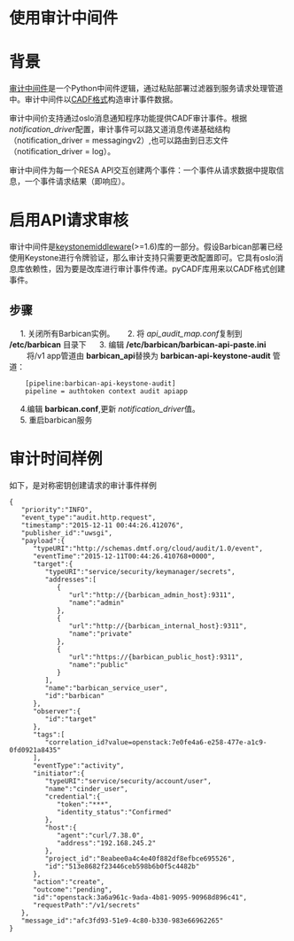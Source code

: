 # 使用审计中间件  

# 背景  
<u>审计中间件</u>是一个Python中间件逻辑，通过粘贴部署过滤器到服务请求处理管道中。审计中间件以<u>CADF格式</u>构造审计事件数据。  
 
审计中间价支持通过oslo消息通知程序功能提供CADF审计事件。根据 *notification_driver*配置，审计事件可以路又道消息传递基础结构（notification_driver = messagingv2）,也可以路由到日志文件（notification_driver = log）。  

审计中间件为每一个RESA API交互创建两个事件：一个事件从请求数据中提取信息，一个事件请求结果（即响应）。  

# 启用API请求审核  
审计中间件是<u>keystonemiddleware</u>(>=1.6)库的一部分。假设Barbican部署已经使用Keystone进行令牌验证，那么审计支持只需要更改配置即可。它具有oslo消息库依赖性，因为要是改库进行审计事件传递。pyCADF库用来以CADF格式创建事件。  

## 步骤  
&nbsp;&nbsp;&nbsp;&nbsp; 1. 关闭所有Barbican实例。
&nbsp;&nbsp;&nbsp;&nbsp; 2. 将 *api_audit_map.conf*复制到 **/etc/barbican** 目录下
&nbsp;&nbsp;&nbsp;&nbsp; 3. 编辑 **/etc/barbican/barbican-api-paste.ini**  
&nbsp;&nbsp;&nbsp;&nbsp;&nbsp;&nbsp;&nbsp;&nbsp;将/v1 app管道由 **barbican_api**替换为 **barbican-api-keystone-audit** 管道：  
```text
    [pipeline:barbican-api-keystone-audit]
    pipeline = authtoken context audit apiapp
```  
&nbsp;&nbsp;&nbsp;&nbsp; 4.编辑 **barbican.conf**,更新 *notification_driver*值。  
&nbsp;&nbsp;&nbsp;&nbsp; 5. 重启barbican服务  

# 审计时间样例  
如下，是对称密钥创建请求的审计事件样例  
```text
{
   "priority":"INFO",
   "event_type":"audit.http.request",
   "timestamp":"2015-12-11 00:44:26.412076",
   "publisher_id":"uwsgi",
   "payload":{
      "typeURI":"http://schemas.dmtf.org/cloud/audit/1.0/event",
      "eventTime":"2015-12-11T00:44:26.410768+0000",
      "target":{
         "typeURI":"service/security/keymanager/secrets",
         "addresses":[
            {
               "url":"http://{barbican_admin_host}:9311",
               "name":"admin"
            },
            {
               "url":"http://{barbican_internal_host}:9311",
               "name":"private"
            },
            {
               "url":"https://{barbican_public_host}:9311",
               "name":"public"
            }
         ],
         "name":"barbican_service_user",
         "id":"barbican"
      },
      "observer":{
         "id":"target"
      },
      "tags":[
         "correlation_id?value=openstack:7e0fe4a6-e258-477e-a1c9-0fd0921a8435"
      ],
      "eventType":"activity",
      "initiator":{
         "typeURI":"service/security/account/user",
         "name":"cinder_user",
         "credential":{
            "token":"***",
            "identity_status":"Confirmed"
         },
         "host":{
            "agent":"curl/7.38.0",
            "address":"192.168.245.2"
         },
         "project_id":"8eabee0a4c4e40f882df8efbce695526",
         "id":"513e8682f23446ceb598b6b0f5c4482b"
      },
      "action":"create",
      "outcome":"pending",
      "id":"openstack:3a6a961c-9ada-4b81-9095-90968d896c41",
      "requestPath":"/v1/secrets"
   },
   "message_id":"afc3fd93-51e9-4c80-b330-983e66962265"
}
```
